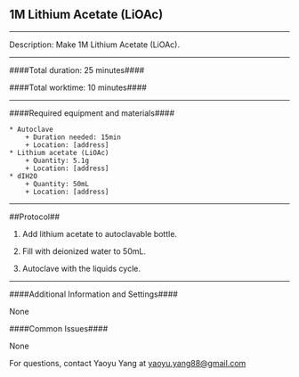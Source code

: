 1M Lithium Acetate (LiOAc)
--------------
- - - - - - - - - - - - - - - - - - - - - - - - - - - - - - - - - - - - - - - - - - - -

Description: Make 1M Lithium Acetate (LiOAc).
- - - - - - - - - - - - - - - - - - - - - - - - - - - - - - - - - - - - - - - - - - -
####Total duration: 25 minutes####

####Total worktime: 10 minutes####
- - - - - - - - - - - - - - - - - - - - - - - - - - - - - - - - - - - - - - - - - - -
####Required equipment and materials####

    * Autoclave
        + Duration needed: 15min
        + Location: [address]
    * Lithium acetate (LiOAc)
        + Quantity: 5.1g
        + Location: [address]
    * dIH2O
        + Quantity: 50mL
        + Location: [address]

- - - - - - - - - - - - - - - - - - - - - - - - - - - - - - - - - - - - - - - - - - - - 
##Protocol##

1. Add lithium acetate to autoclavable bottle.

2. Fill with deionized water to 50mL.

3. Autoclave with the liquids cycle.

- - - - - - - - - - - - - - - - - - - - - - - - - - - - - - - - - - - - - - - - - - - - 
####Additional Information and Settings####

None

####Common Issues####

None

For questions, contact Yaoyu Yang at yaoyu.yang88@gmail.com

